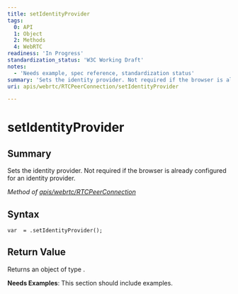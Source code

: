 ```yaml
---
title: setIdentityProvider
tags:
  0: API
  1: Object
  2: Methods
  4: WebRTC
readiness: 'In Progress'
standardization_status: 'W3C Working Draft'
notes:
  - 'Needs example, spec reference, standardization status'
summary: 'Sets the identity provider. Not required if the browser is already configured for an identity provider.'
uri: apis/webrtc/RTCPeerConnection/setIdentityProvider

---
```

# setIdentityProvider

## Summary

Sets the identity provider. Not required if the browser is already configured for an identity provider.

*Method of [apis/webrtc/RTCPeerConnection](/apis/webrtc/RTCPeerConnection)*

## Syntax

``` {.js}
var  = .setIdentityProvider();
```

## Return Value

Returns an object of type .

**Needs Examples**: This section should include examples.


